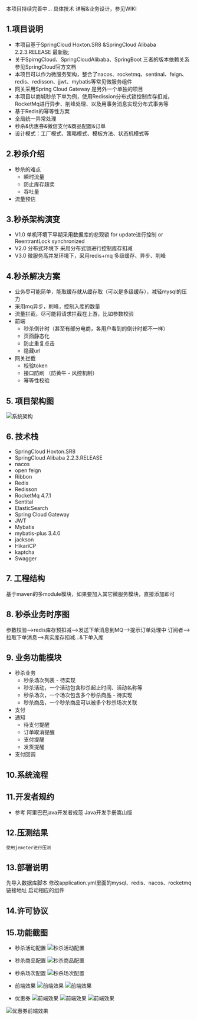 本项目持续完善中... 具体技术 详解&业务设计，参见WIKI
## 1.项目说明
- 本项目基于SpringCloud Hoxton.SR8 &SpringCloud Alibaba 2.2.3.RELEASE 最新版;
- 关于SpirngCloud、SpringCloudAlibaba、SpringBoot 三者的版本依赖关系 参见SpringCloud官方文档
- 本项目可以作为微服务架构，整合了nacos、rocketmq、sentinal、feign、redis、redisson、jjwt、mybatis等常见微服务组件
- 网关采用Spring Cloud Gateway 是另外一个单独的项目 
- 本项目以商城秒杀下单为例，使用Redission分布式锁控制库存扣减，RocketMq进行异步、削峰处理、以及用事务消息实现分布式事务等
- 基于Redis的幂等性方案
- 全局统一异常处理
- 秒杀&优惠券&微信支付&商品配置&订单
- 设计模式：工厂模式、策略模式、模板方法、状态机模式等

## 2.秒杀介绍
- 秒杀的难点
  - 瞬时流量
  - 防止库存超卖
  - 吞吐量
- 流量预估
  
## 3.秒杀架构演变
- V1.0 单机环境下早期采用数据库的悲观锁 for update进行控制 or ReentrantLock synchronized
- V2.0 分布式环境下 采用分布式锁进行控制库存扣减
- V3.0 微服务高并发环境下，采用redis+mq 多级缓存、异步、削峰

## 4.秒杀解决方案  
- 业务尽可能简单，能取缓存就从缓存取（可以是多级缓存），减轻mysql的压力
- 采用mq异步，削峰，控制入库的数量
- 流量拦截，尽可能将请求拦截在上游，比如参数校验
- 前端
  - 秒杀倒计时（甚至有部分电商，各用户看到的倒计时都不一样）
  - 页面静态化
  - 防止重复点击
  - 隐藏url
- 网关拦截
  - 校验token 
  - 接口防刷 （防黄牛 - 风控机制）
  - 幂等性校验

## 5. 项目架构图
![系统架构](https://cdn.fanguwan.com/github/%E5%BE%AE%E6%9C%8D%E5%8A%A1%E6%9E%B6%E6%9E%84%E5%9B%BE-%E7%A7%92%E6%9D%80.png "架构图")

## 6. 技术栈
- SpringCloud Hoxton.SR8
- SpringCloud Alibaba 2.2.3.RELEASE
- nacos
- open feign
- Ribbon
- Redis
- Redisson
- RocketMq 4.7.1
- Sentital
- ElasticSearch
- Spring Cloud Gateway
- JWT
- Mybatis
- mybatis-plus 3.4.0
- jackson
- HikariCP
- kaptcha
- Swagger

## 7. 工程结构
  基于maven的多module模块，如果要加入其它微服务模块，直接添加即可
## 8. 秒杀业务时序图
   参数校验-->redis库存预扣减-->发送下单消息到MQ-->提示订单处理中
   订阅者-->拉取下单消息-->真实库存扣减…&下单入库

## 9. 业务功能模块
- 秒杀业务
  - 秒杀场次列表 - 待实现
  - 秒杀活动，一个活动包含秒杀起止时间、活动名称等 
  - 秒杀场次，一个场次包含多个秒杀商品 - 待实现
  - 秒杀商品，一个秒杀商品可以被多个秒杀场次关联
- 支付
- 通知
  - 待支付提醒
  - 订单取消提醒
  - 支付提醒
  - 发货提醒
- 支付回调

## 10.系统流程

## 11.开发者规约
- 参考 阿里巴巴java开发者规范 Java开发手册嵩山版

## 12.压测结果
    使用jemeter进行压测
## 13.部署说明
  先导入数据库脚本
  修改application.yml里面的mysql、redis、nacos、rocketmq链接地址
  启动相应的组件

## 14.许可协议

## 15.功能截图
- 秒杀活动配置
![秒杀活动配置](https://cdn.fanguwan.com/github/%E7%A7%92%E6%9D%801.png "秒杀活动配置")
- 秒杀商品配置
![秒杀商品配置](https://cdn.fanguwan.com/github/%E7%A7%92%E6%9D%80%E5%95%86%E5%93%811.png "秒杀商品配置")
- 秒杀场次配置
![秒杀场次配置](https://cdn.fanguwan.com/github/%E7%A7%92%E6%9D%80%E5%95%86%E5%93%811.png "秒杀场次配置")

- 前端效果
![前端效果](https://cdn.fanguwan.com/github/%E7%A7%92%E6%9D%80%E5%89%8D%E7%AB%AF.png "前端效果-秒杀商品列表")
![前端效果](https://cdn.fanguwan.com/github/%E7%A7%92%E6%9D%80%E5%89%8D%E7%AB%AF2.png "秒杀详情页")

- 优惠券
![前端效果](https://cdn.fanguwan.com/github/%E4%BC%98%E6%83%A0%E5%88%B81.png "优惠券配置")
![前端效果](https://cdn.fanguwan.com/github/%E4%BC%98%E6%83%A0%E5%88%B82.png "配置适用商品")
![前端效果](https://cdn.fanguwan.com/github/%E4%BC%98%E6%83%A0%E5%88%B83.png "优惠券活动配置")

![优惠券前端效果](https://cdn.fanguwan.com/github/%E4%BC%98%E6%83%A0%E5%88%B8%E9%A6%96%E9%A1%B5.png "优惠券前端")
